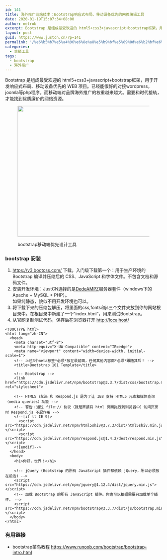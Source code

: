 ```yaml
---
id: 141
title: 海外推广网站技术：Bootstrap响应式布局、移动设备优先的网页编辑工具
date: 2020-01-19T15:07:34+08:00
author: netrob
excerpt: Bootstrap 是组成最受欢迎的 html5+css3+javascript+bootstrap框架，用于开发响应式布局、移动设备优先的 WEB 项目。已经能很好的对接wordpress，joomla等php程序。而移动端对品牌海外推广的权重越来越大。需要和时代接轨，才能找到优质廉价的网络资源。
layout: post
guid: https://www.justcn.cn/?p=141
permalink: '/%e6%b5%b7%e5%a4%96%e6%8e%a8%e5%b9%bf%e5%89%8d%e6%b2%bf%e6%8a%80%e6%9c%af%ef%bc%9abootstrap%e5%93%8d%e5%ba%94%e5%bc%8f%e5%b8%83%e5%b1%80%e3%80%81%e7%a7%bb%e5%8a%a8%e8%ae%be%e5%a4%87%e4%bc%98%e5%85%88/'
categories:
  - 营销工具
tags:
  - bootstrap
  - 海外推广
---
```

Bootstrap 是组成最受欢迎的 html5+css3+javascript+bootstrap框架，用于开发响应式布局、移动设备优先的 WEB 项目。已经能很好的对接wordpress，joomla等php程序。而移动端对品牌海外推广的权重越来越大。需要和时代接轨，才能找到优质廉价的网络资源。<figure class="wp-block-image size-large">

<img loading="lazy" width="1024" height="421" src="https://www.justcn.cn/wp-content/uploads/2020/01/bootstrap移动网站设计工具-1024x421.jpg" alt="" class="wp-image-142" srcset="https://www.justcn.cn/wp-content/uploads/2020/01/bootstrap移动网站设计工具-1024x421.jpg 1024w, https://www.justcn.cn/wp-content/uploads/2020/01/bootstrap移动网站设计工具-300x123.jpg 300w, https://www.justcn.cn/wp-content/uploads/2020/01/bootstrap移动网站设计工具-768x316.jpg 768w, https://www.justcn.cn/wp-content/uploads/2020/01/bootstrap移动网站设计工具-660x272.jpg 660w, https://www.justcn.cn/wp-content/uploads/2020/01/bootstrap移动网站设计工具.jpg 1103w" sizes="(max-width: 1024px) 100vw, 1024px" /> <figcaption>bootstrap移动端优先设计工具</figcaption></figure> 

### bootstrap 安装

  1. <https://v3.bootcss.com/> 下载。入门级下载第一个：用于生产环境的 Bootstrap 编译并压缩后的 CSS、JavaScript 和字体文件。不包含文档和源码文件。
  2. 安装开发环境：JustCN选择的是[DedeAMPZ](http://dedeampz.dedecms.com/)服务器套件（windows下的Apache + MySQL + PHP）。  
    如果纯静态，貌似不用开发环境也可以。
  3. 将下载下来的压缩包解压，将里面的css,fonts和js三个文件夹放到你的网站根目录中。在根目录中新建了一个”index.html”，用来测试Bootstrap。
  4. 从官网复制测试代码，保存后在浏览器打开 <http://localhost/> 

<pre class="wp-block-code"><code>&lt;!DOCTYPE html>
&lt;html lang="zh-CN">
  &lt;head>
    &lt;meta charset="utf-8">
    &lt;meta http-equiv="X-UA-Compatible" content="IE=edge">
    &lt;meta name="viewport" content="width=device-width, initial-scale=1">
    &lt;!-- 上述3个meta标签*必须*放在最前面，任何其他内容都*必须*跟随其后！ -->
    &lt;title>Bootstrap 101 Template&lt;/title>

    &lt;!-- Bootstrap -->
    &lt;link href="https://cdn.jsdelivr.net/npm/bootstrap@3.3.7/dist/css/bootstrap.min.css" rel="stylesheet">

    &lt;!-- HTML5 shim 和 Respond.js 是为了让 IE8 支持 HTML5 元素和媒体查询（media queries）功能 -->
    &lt;!-- 警告：通过 file:// 协议（就是直接将 html 页面拖拽到浏览器中）访问页面时 Respond.js 不起作用 -->
    &lt;!--[if lt IE 9]>
      &lt;script src="https://cdn.jsdelivr.net/npm/html5shiv@3.7.3/dist/html5shiv.min.js">&lt;/script>
      &lt;script src="https://cdn.jsdelivr.net/npm/respond.js@1.4.2/dest/respond.min.js">&lt;/script>
    &lt;![endif]-->
  &lt;/head>
  &lt;body>
    &lt;h1>你好，世界！&lt;/h1>

    &lt;!-- jQuery (Bootstrap 的所有 JavaScript 插件都依赖 jQuery，所以必须放在前边) -->
    &lt;script src="https://cdn.jsdelivr.net/npm/jquery@1.12.4/dist/jquery.min.js">&lt;/script>
    &lt;!-- 加载 Bootstrap 的所有 JavaScript 插件。你也可以根据需要只加载单个插件。 -->
    &lt;script src="https://cdn.jsdelivr.net/npm/bootstrap@3.3.7/dist/js/bootstrap.min.js">&lt;/script>
  &lt;/body>
&lt;/html></code></pre>

### 有用链接

  * bootstrap菜鸟教程 <https://www.runoob.com/bootstrap/bootstrap-intro.html>